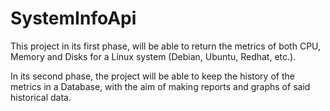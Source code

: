 # SystemInfoApi

This project in its first phase, will be able to return the metrics of both CPU, Memory and Disks for a Linux system (Debian, Ubuntu, Redhat, etc.).

In its second phase, the project will be able to keep the history of the metrics in a Database, with the aim of making reports and graphs of said historical data.
